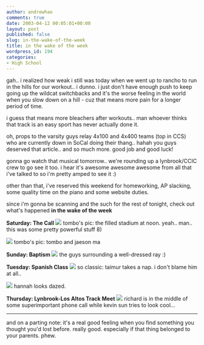 ```yaml
---
author: andrewhao
comments: true
date: 2003-04-12 00:05:01+00:00
layout: post
published: false
slug: in-the-wake-of-the-week
title: in the wake of the week
wordpress_id: 194
categories:
- High School
---
```


gah.. i realized how weak i still was today when we went up to rancho to run in the hills for our workout.. i dunno. i just don't have enough push to keep going up the wildcat switchbacks and it's the worse feeling in the world when you slow down on a hill - cuz that means more pain for a longer period of time.

i guess that means more bleachers after workouts.. man whoever thinks that track is an easy sport has never actually done it.

oh, props to the varsity guys relay 4x100 and 4x400 teams (top in CCS) who are currently down in SoCal doing their thang.. hahah you guys deserved that article.. and so much more. good job and good luck!

gonna go watch that musical tomorrow.. we're rounding up a lynbrook/CCIC crew to go see it too. i hear it's awesome awesome awesome from all that i've talked to so i'm pretty amped to see it  :)

other than that, i've reserved this weekend for homeworking, AP slacking, some quality time on the piano and some website duties.

since i'm gonna be scanning and the such for the rest of tonight, check out what's happened **in the wake of the week**

**Saturday: The Call**
![](http://gsgnine.arabiafish.com/img/blog/thecall_ppl.jpg)
tombo's pic: the filled stadium at noon. yeah.. man.. this was some pretty powerful stuff  8)

![](http://gsgnine.arabiafish.com/img/blog/thecall_tombojaeson.jpg)
tombo's pic: tombo and jaeson ma

**Sunday: Baptism**
![](http://gsgnine.arabiafish.com/img/blog/baptism.jpg)
the guys surrounding a well-dressed ray  :)

**Tuesday: Spanish Class**
![](http://gsgnine.arabiafish.com/img/blog/taimursleep.jpg)
so classic: taimur takes a nap. i don't blame him at all..

![](http://gsgnine.arabiafish.com/img/blog/hannahdaze.jpg)
hannah looks dazed.

**Thursday: Lynbrook-Los Altos Track Meet**
![](http://gsgnine.arabiafish.com/img/blog/lyntrackmt.jpg)
richard is in the middle of some superimportant phone call while kevin sun tries to look cool...



* * *



and on a parting note: it's a real good feeling when you find something you thought you'd lost before. really good. especially if that thing belonged to your parents. phew.
